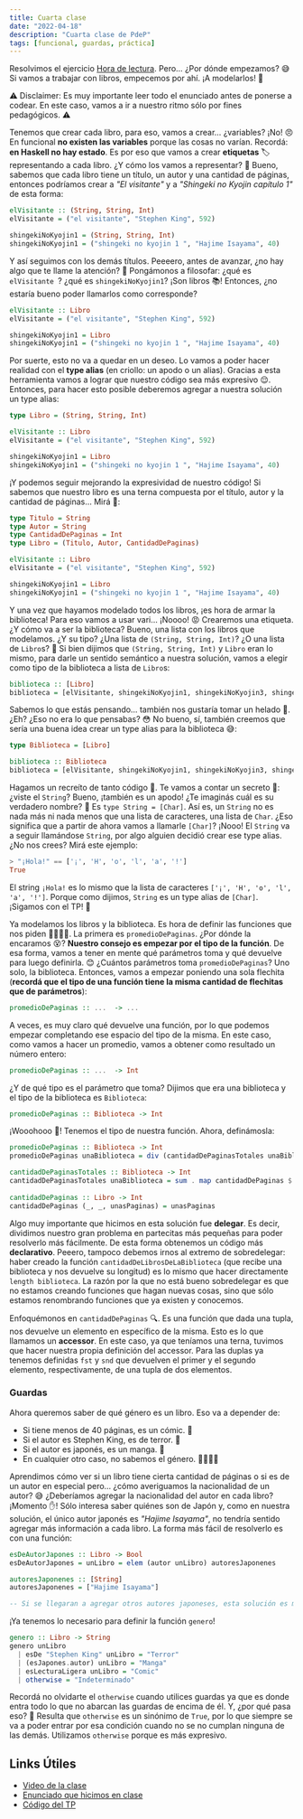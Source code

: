 ```yaml
---
title: Cuarta clase
date: "2022-04-18"
description: "Cuarta clase de PdeP"
tags: [funcional, guardas, práctica]
---
```


Resolvimos el ejercicio [Hora de lectura](https://docs.google.com/document/d/1YBTaPNfEd4s82UxmsRjYRZXCCA8-lQgFaLOEVbr0fGw/edit). Pero… ¿Por dónde empezamos? 😅 Si vamos a trabajar con libros, empecemos por ahí. ¡A modelarlos! 🎨

⚠️ Disclaimer: Es muy importante leer todo el enunciado antes de ponerse a codear. En este caso, vamos a ir a nuestro ritmo sólo por fines pedagógicos. ⚠️

Tenemos que crear cada libro, para eso, vamos a crear… ¿variables? ¡No! 😠 En funcional **no existen las variables** porque las cosas no varían. Recordá: **en Haskell no hay estado**. Es por eso que vamos a crear **etiquetas** 🏷️ representando a cada libro. ¿Y cómo los vamos a representar? 💭 Bueno, sabemos que cada libro tiene un título, un autor y una cantidad de páginas, entonces podríamos crear a *"El visitante"* y a *"Shingeki no Kyojin capítulo 1"* de esta forma:

```haskell
elVisitante :: (String, String, Int)
elVisitante = ("el visitante", "Stephen King", 592)

shingekiNoKyojin1 = (String, String, Int)
shingekiNoKyojin1 = ("shingeki no kyojin 1 ", "Hajime Isayama", 40)
```

Y así seguimos con los demás títulos. Peeeero, antes de avanzar, ¿no hay algo que te llame la atención? 🤔 Pongámonos a filosofar: ¿qué es `elVisitante `? ¿qué es `shingekiNoKyojin1`? ¡Son libros 📚! Entonces, ¿no estaría bueno poder llamarlos como corresponde?

```haskell
elVisitante :: Libro
elVisitante = ("el visitante", "Stephen King", 592)

shingekiNoKyojin1 = Libro
shingekiNoKyojin1 = ("shingeki no kyojin 1 ", "Hajime Isayama", 40)
```

Por suerte, esto no va a quedar en un deseo. Lo vamos a poder hacer realidad con el **type alias** (en criollo: un apodo o un alias). Gracias a esta herramienta vamos a lograr que nuestro código sea más expresivo 😌. Entonces, para hacer esto posible deberemos agregar a nuestra solución un type alias:

```haskell
type Libro = (String, String, Int)

elVisitante :: Libro
elVisitante = ("el visitante", "Stephen King", 592)

shingekiNoKyojin1 = Libro
shingekiNoKyojin1 = ("shingeki no kyojin 1 ", "Hajime Isayama", 40)
```

¡Y podemos seguir mejorando la expresividad de nuestro código! Si sabemos que nuestro libro es una terna compuesta por el título, autor y la cantidad de páginas… Mirá 👀:

```haskell
type Titulo = String
type Autor = String
type CantidadDePaginas = Int
type Libro = (Titulo, Autor, CantidadDePaginas)

elVisitante :: Libro
elVisitante = ("el visitante", "Stephen King", 592)

shingekiNoKyojin1 = Libro
shingekiNoKyojin1 = ("shingeki no kyojin 1 ", "Hajime Isayama", 40)
```

Y una vez que hayamos modelado todos los libros, ¡es hora de armar la biblioteca! Para eso vamos a usar vari... ¡Noooo! 😡 Crearemos una etiqueta. ¿Y cómo va a ser la biblioteca? Bueno, una lista con los libros que modelamos. ¿Y su tipo? ¿Una lista de `(String, String, Int)`? ¿O una lista de `Libro`s? 💭 Si bien dijimos que `(String, String, Int)` y `Libro` eran lo mismo, para darle un sentido semántico a nuestra solución, vamos a elegir como tipo de la biblioteca a lista de `Libro`s:

```haskell
biblioteca :: [Libro]
biblioteca = [elVisitante, shingekiNoKyojin1, shingekiNoKyojin3, shingekiNoKyojin27, fundacion, sandman5, sandman10, sandman12, eragon, eldest, brisignr, legado]
```

Sabemos lo que estás pensando… también nos gustaría tomar un helado 🍦. ¿Eh? ¿Eso no era lo que pensabas? 😳 No bueno, sí, también creemos que sería una buena idea crear un type alias para la biblioteca 😅:   

```haskell
type Biblioteca = [Libro]

biblioteca :: Biblioteca
biblioteca = [elVisitante, shingekiNoKyojin1, shingekiNoKyojin3, shingekiNoKyojin27, fundacion, sandman5, sandman10, sandman12, eragon, eldest, brisignr, legado]
```

Hagamos un recreíto de tanto código 🥴. Te vamos a contar un secreto 🤫: ¿viste el `String`? Bueno, ¡también es un apodo! ¿Te imaginás cuál es su verdadero nombre? 🙈 Es `type String = [Char]`. Así es, un `String` no es nada más ni nada menos que una lista de caracteres, una lista de `Char`. ¿Eso significa que a partir de ahora vamos a llamarle `[Char]`? ¡Nooo! El `String` va a seguir llamándose `String`, por algo alguien decidió crear ese type alias. ¿No nos crees? Mirá este ejemplo:

```haskell
> "¡Hola!" == ['¡', 'H', 'o', 'l', 'a', '!']
True
```

El string `¡Hola!` es lo mismo que la lista de caracteres `['¡', 'H', 'o', 'l', 'a', '!']`. Porque como dijimos, `String` es un type alias de `[Char]`. ¡Sigamos con el TP! 🌈

Ya modelamos los libros y la biblioteca. Es hora de definir las funciones que nos piden 👩‍💻👨‍💻. La primera es `promedioDePaginas`. ¿Por dónde la encaramos 😵? **Nuestro consejo es empezar por el tipo de la función**. De esa forma, vamos a tener en mente qué parámetros toma y qué devuelve para luego definirla. 😊
¿Cuántos parámetros toma `promedioDePaginas`? Uno solo, la biblioteca. Entonces, vamos a empezar poniendo una sola flechita (**recordá que el tipo de una función tiene la misma cantidad de flechitas que de parámetros**):

```haskell
promedioDePaginas :: ...  -> ...   
```

A veces, es muy claro qué devuelve una función, por lo que podemos empezar completando ese espacio del tipo de la misma. En este caso, como vamos a hacer un promedio, vamos a obtener como resultado un número entero:

```haskell
promedioDePaginas :: ...  -> Int
```

¿Y de qué tipo es el parámetro que toma? Dijimos que era una biblioteca y el tipo de la biblioteca es `Biblioteca`:

```haskell
promedioDePaginas :: Biblioteca -> Int
```

¡Wooohooo 🎉! Tenemos el tipo de nuestra función. Ahora, definámosla:

```haskell
promedioDePaginas :: Biblioteca -> Int
promedioDePaginas unaBiblioteca = div (cantidadDePaginasTotales unaBiblioteca) (length unaBiblioteca)

cantidadDePaginasTotales :: Biblioteca -> Int
cantidadDePaginasTotales unaBiblioteca = sum . map cantidadDePaginas $ unaBiblioteca
 
cantidadDePaginas :: Libro -> Int
cantidadDePaginas (_, _, unasPaginas) = unasPaginas
```

Algo muy importante que hicimos en esta solución fue **delegar**. Es decir, dividimos nuestro gran problema en partecitas más pequeñas para poder resolverlo más fácilmente. De esta forma obtenemos un código más **declarativo**. Peeero, tampoco debemos irnos al extremo de sobredelegar: haber creado la función `cantidadDeLibrosDeLaBiblioteca` (que recibe una biblioteca y nos devuelve su longitud) es lo mismo que hacer directamente `length biblioteca`. La razón por la que no está bueno sobredelegar es que no estamos creando funciones que hagan nuevas cosas, sino que sólo estamos renombrando funciones que ya existen y conocemos.

Enfoquémonos en `cantidadDePaginas` 🔍. Es una función que dada una tupla, nos devuelve un elemento en específico de la misma. Esto es lo que llamamos un **accessor**. 
En este caso, ya que teníamos una terna, tuvimos que hacer nuestra propia definición del accessor. Para las duplas ya tenemos definidas `fst` y `snd` que devuelven el primer y el segundo elemento, respectivamente, de una tupla de dos elementos.

### Guardas

Ahora queremos saber de qué género es un libro. Eso va a depender de:

- Si tiene menos de 40 páginas, es un cómic. 💬
- Si el autor es Stephen King, es de terror. 🤡
- Si el autor es japonés, es un manga. 🗾
- En cualquier otro caso, no sabemos el género. 🤷‍♀️🤷‍♂️

Aprendimos cómo ver si un libro tiene cierta cantidad de páginas o si es de un autor en especial pero… ¿cómo averiguamos la nacionalidad de un autor? 😅 ¿Deberíamos agregar la nacionalidad del autor en cada libro? ¡Momento ✋! Sólo interesa saber quiénes son de Japón y, como en nuestra solución, el único autor japonés es *"Hajime Isayama"*, no tendría sentido agregar más información a cada libro. La forma más fácil de resolverlo es con una función:

```haskell
esDeAutorJapones :: Libro -> Bool
esDeAutorJapones = unLibro = elem (autor unLibro) autoresJaponenes

autoresJaponenes :: [String]
autoresJaponenes = ["Hajime Isayama"]

-- Si se llegaran a agregar otros autores japoneses, esta solución es más extensible.
```

¡Ya tenemos lo necesario para definir la función `genero`! 

```haskell
genero :: Libro -> String
genero unLibro
  | esDe "Stephen King" unLibro = "Terror"
  | (esJapones.autor) unLibro = "Manga"
  | esLecturaLigera unLibro = "Comic"
  | otherwise = "Indeterminado"
```

Recordá no olvidarte el `otherwise` cuando utilices guardas ya que es donde entra todo lo que no abarcan las guardas de encima de él. Y, ¿por qué pasa eso? 🤔 Resulta que `otherwise` es un sinónimo de `True`, por lo que siempre se va a poder entrar por esa condición cuando no se no cumplan ninguna de las demás. Utilizamos `otherwise` porque es más expresivo.



## Links Útiles

- [Video de la clase](https://drive.google.com/file/d/103Xo3_a1lmnJXl8K3WlCZdgzo6ayQwi-/view?usp=sharing)
- [Enunciado que hicimos en clase](https://docs.google.com/document/d/1YBTaPNfEd4s82UxmsRjYRZXCCA8-lQgFaLOEVbr0fGw/edit)
- [Código del TP](https://github.com/pdep-lunes/pdep-clases-2022/blob/master/Funcional/Clase04/src/Lib.hs)


